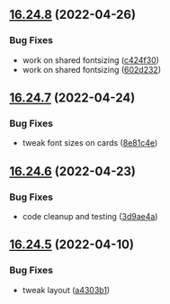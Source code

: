 ## [16.24.8](https://github.com/phandcock/GrampsView/compare/v16.24.7...v16.24.8) (2022-04-26)


### Bug Fixes

* work on shared fontsizing ([c424f30](https://github.com/phandcock/GrampsView/commit/c424f303f1198b753fbc5cf75e1f05073bab8612))
* work on shared fontsizing ([602d232](https://github.com/phandcock/GrampsView/commit/602d2322f83c14e7d1e89a6528394da81f22d59e))



## [16.24.7](https://github.com/phandcock/GrampsView/compare/v16.24.6...v16.24.7) (2022-04-24)


### Bug Fixes

* tweak font sizes on cards ([8e81c4e](https://github.com/phandcock/GrampsView/commit/8e81c4ea8b615023e73849c6c3ee2bcaff1707f5))



## [16.24.6](https://github.com/phandcock/GrampsView/compare/v16.24.5...v16.24.6) (2022-04-23)


### Bug Fixes

* code cleanup and testing ([3d9ae4a](https://github.com/phandcock/GrampsView/commit/3d9ae4af3e895c15f3c0ec113c534cd3a971ed65))



## [16.24.5](https://github.com/phandcock/GrampsView/compare/v16.24.4...v16.24.5) (2022-04-10)


### Bug Fixes

* tweak layout ([a4303b1](https://github.com/phandcock/GrampsView/commit/a4303b1be0533f25199e43745896aa133bca662d))



